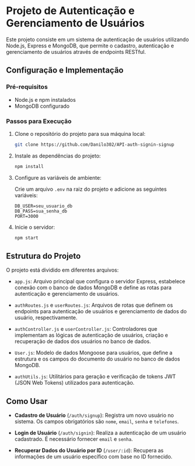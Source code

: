 # Projeto de Autenticação e Gerenciamento de Usuários

Este projeto consiste em um sistema de autenticação de usuários utilizando Node.js, Express e MongoDB, que permite o cadastro, autenticação e gerenciamento de usuários através de endpoints RESTful.

## Configuração e Implementação

### Pré-requisitos
- Node.js e npm instalados
- MongoDB configurado

### Passos para Execução

1. Clone o repositório do projeto para sua máquina local:

    ```bash
    git clone https://github.com/Danilo302/API-auth-signin-signup
    ```

2. Instale as dependências do projeto:

    ```bash
    npm install
    ```

3. Configure as variáveis de ambiente:
   
   Crie um arquivo `.env` na raiz do projeto e adicione as seguintes variáveis:

    ```plaintext
    DB_USER=seu_usuario_db
    DB_PASS=sua_senha_db
    PORT=3000
    ```

4. Inicie o servidor:

    ```bash
    npm start
    ```

## Estrutura do Projeto

O projeto está dividido em diferentes arquivos:

- `app.js`: Arquivo principal que configura o servidor Express, estabelece conexão com o banco de dados MongoDB e define as rotas para autenticação e gerenciamento de usuários.

- `authRoutes.js` e `userRoutes.js`: Arquivos de rotas que definem os endpoints para autenticação de usuários e gerenciamento de dados do usuário, respectivamente.

- `authController.js` e `userController.js`: Controladores que implementam as lógicas de autenticação de usuários, criação e recuperação de dados dos usuários no banco de dados.

- `User.js`: Modelo de dados Mongoose para usuários, que define a estrutura e os campos do documento do usuário no banco de dados MongoDB.

- `authUtils.js`: Utilitários para geração e verificação de tokens JWT (JSON Web Tokens) utilizados para autenticação.

## Como Usar

- **Cadastro de Usuário** (`/auth/signup`): Registra um novo usuário no sistema. Os campos obrigatórios são `nome`, `email`, `senha` e `telefones`.

- **Login de Usuário** (`/auth/signin`): Realiza a autenticação de um usuário cadastrado. É necessário fornecer `email` e `senha`.

- **Recuperar Dados do Usuário por ID** (`/user/:id`): Recupera as informações de um usuário específico com base no ID fornecido.
